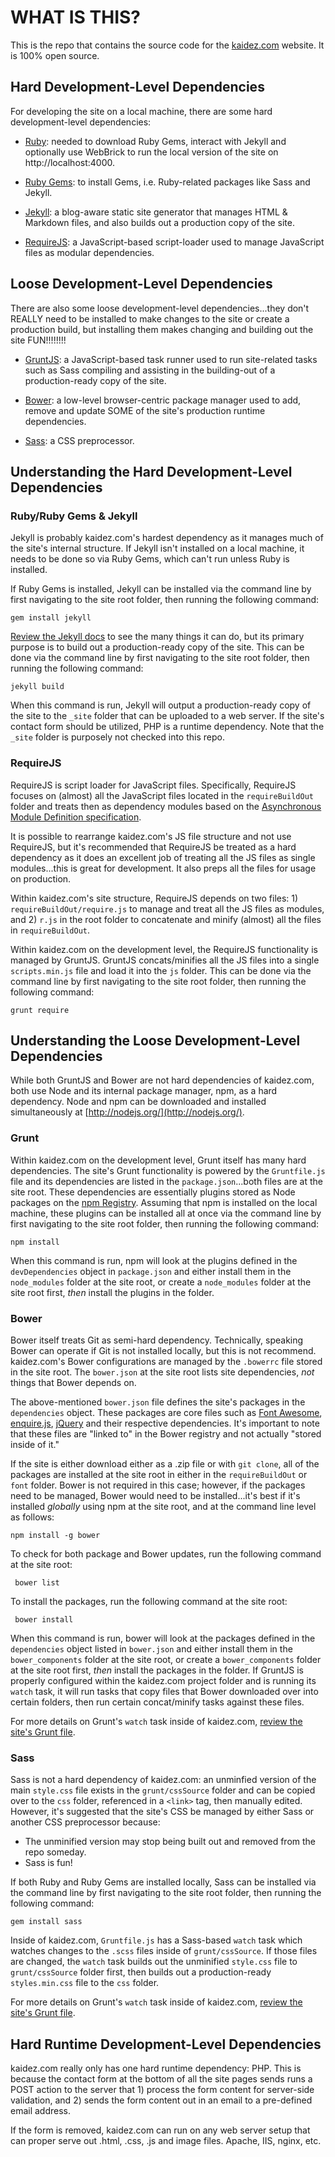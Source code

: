 # WHAT IS THIS?

This is the repo that contains the source code for the [kaidez.com](http://kaidez/com) website. It is 100% open source.

## Hard Development-Level Dependencies

For developing the site on a local machine, there are some hard development-level dependencies:

* [Ruby](https://www.ruby-lang.org/en/): needed to download Ruby Gems, interact with Jekyll and optionally use WebBrick to run the local version of the site on http://localhost:4000.

* [Ruby Gems](http://rubygems.org/): to install Gems, i.e. Ruby-related packages like Sass and Jekyll.

* [Jekyll](http://jekyllrb.com/): a blog-aware static site generator that manages HTML & Markdown files, and also builds out a production copy of the site.

* [RequireJS](http://requirejs.org/): a JavaScript-based script-loader used to manage JavaScript files as modular dependencies.

## Loose Development-Level Dependencies

There are also some loose development-level dependencies...they don't REALLY need to be installed to make changes to the site or create a production build, but installing them makes changing and building out the site FUN!!!!!!!!

* [GruntJS](http://gruntjs.com/): a JavaScript-based task runner used to run site-related tasks such as Sass compiling and assisting in the building-out of a production-ready copy of the site.

* [Bower](http://bower.io/): a low-level browser-centric package manager used to add, remove and update SOME of the site's production runtime dependencies.

* [Sass](http://sass-lang.com/): a CSS preprocessor.

## Understanding the Hard Development-Level Dependencies

### Ruby/Ruby Gems & Jekyll

Jekyll is probably kaidez.com's hardest dependency as it manages much of the site's internal structure. If Jekyll isn't installed on a local machine, it needs to be done so via Ruby Gems, which can't run unless Ruby is installed.

If Ruby Gems is installed, Jekyll can be installed via the command line by first navigating to the site root folder, then running the following command:

    gem install jekyll
    
[Review the Jekyll docs](http://jekyllrb.com/docs/home/) to see the many things it can do, but its primary purpose is to build out a production-ready copy of the site. This can be done via the command line by first navigating to the site root folder, then running the following command:

    jekyll build
  
When this command is run, Jekyll will output a production-ready copy of the site to the `_site` folder that can be uploaded to a web server. If the site's contact form should be utilized, PHP is a runtime dependency. Note that the `_site` folder is purposely not checked into this repo.
  
### RequireJS

RequireJS is script loader for JavaScript files. Specifically, RequireJS focuses on (almost) all the JavaScript files located in the `requireBuildOut` folder and treats then as dependency modules based on the [Asynchronous Module Definition specification](https://github.com/amdjs/amdjs-api/wiki/AMD).

It is possible to rearrange kaidez.com's JS file structure and not use RequireJS, but it's recommended that RequireJS be treated as a hard dependency as it does an excellent job of treating all the JS files as single modules...this is great for development. It also preps all the files for usage on production.

Within kaidez.com's site structure, RequireJS depends on two files: 1) `requireBuildOut/require.js` to manage and treat all the JS files as modules, and 2) `r.js` in the root folder to concatenate and minify (almost) all the files in `requireBuildOut`.

Within kaidez.com on the development level, the RequireJS functionality is managed by GruntJS. GruntJS concats/minifies all the JS files into a single `scripts.min.js` file and load it into the `js` folder. This can be done via the command line by first navigating to the site root folder, then running the following command:

    grunt require
    
## Understanding the Loose Development-Level Dependencies

While both GruntJS and Bower are not hard dependencies of kaidez.com, both use Node and its internal package manager, npm, as a hard dependency.  Node and npm can be downloaded and installed simultaneously at [http://nodejs.org/](http://nodejs.org/).

### Grunt

Within kaidez.com on the development level, Grunt itself has many hard dependencies.  The site's Grunt functionality is powered by the `Gruntfile.js` file and its dependencies are listed in the `package.json`...both files are at the site root. These dependencies are essentially plugins stored as Node packages on the [npm Registry](https://npmjs.org/). Assuming that npm is installed on the local machine, these plugins can be installed all at once via the command line by first navigating to the site root folder, then running the following command:

    npm install

When this command is run, npm will look at the plugins defined in the `devDependencies` object in `package.json` and either install them in the `node_modules` folder at the site root, or create a `node_modules` folder at the site root first, *then* install the plugins in the folder.

### Bower

Bower itself treats Git as semi-hard dependency.  Technically, speaking Bower can operate if Git is not installed locally, but this is not recommend. kaidez.com's Bower configurations are managed by the `.bowerrc` file stored in the site root.  The `bower.json` at the site root lists site dependencies, *not* things that Bower depends on.

The above-mentioned `bower.json` file defines the site's packages in the `dependencies` object. These packages are core files such as [Font Awesome](http://fortawesome.github.io/Font-Awesome/icons/), [enquire.js](http://wicky.nillia.ms/enquire.js/), [jQuery](http://jquery.com/) and their respective dependencies. It's important to note that these files are "linked to" in the Bower registry and not actually "stored inside of it."

If the site is either download either as a .zip file or with `git clone`, all of the packages are installed at the site root in either in the `requireBuildOut` or `font` folder. Bower is not required in this case; however, if the packages need to be managed, Bower would need to be installed...it's best if it's installed *globally* using npm at the site root, and at the command line level as follows:

    npm install -g bower

To check for both package and Bower updates, run the following command at the site root:

     bower list

To install the packages, run the following command at the site root:

     bower install

When this command is run, bower will look at the packages defined in the `dependencies` object listed in `bower.json` and either install them in the `bower_components` folder at the site root, or create a `bower_components` folder at the site root first, *then* install the packages in the folder. If GruntJS is properly configured within the kaidez.com project folder and is running its `watch` task, it will run tasks that copy files that Bower downloaded over into certain folders, then run certain concat/minify tasks against these files.

For more details on Grunt's `watch` task inside of kaidez.com, [review the site's Grunt file](https://github.com/kaidez/kaidez.com/blob/master/Gruntfile.js).

### Sass

Sass is not a hard dependency of kaidez.com: an unminfied version of the main `style.css` file exists in the `grunt/cssSource` folder and can be copied over to the `css` folder, referenced in a `<link>` tag, then manually edited. However, it's suggested that the site's CSS be managed by either Sass or another CSS preprocessor because:

* The unminified version may stop being built out and removed from the repo someday.
* Sass is fun!

If both Ruby and Ruby Gems are installed locally, Sass can be installed via the command line by first navigating to the site root folder, then running the following command:

    gem install sass

Inside of kaidez.com, `Gruntfile.js` has a Sass-based `watch` task which watches changes to the `.scss` files inside of `grunt/cssSource`. If those files are changed, the `watch` task builds out the unminified `style.css` file to `grunt/cssSource` folder first, then builds out a production-ready `styles.min.css` file to the `css` folder.


For more details on Grunt's `watch` task inside of kaidez.com, [review the site's Grunt file](https://github.com/kaidez/kaidez.com/blob/master/Gruntfile.js).

## Hard Runtime Development-Level Dependencies

kaidez.com really only has one hard runtime dependency: PHP. This is because the contact form at the bottom of all the site pages sends runs a POST action to the server that 1) process the form content for server-side validation, and 2) sends the form content out in an email to a pre-defined email address.

If the form is removed, kaidez.com can run on any web server setup that can proper serve out .html, .css, .js and image files.  Apache, IIS, nginx, etc.
